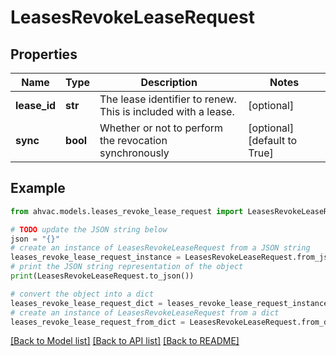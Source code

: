 # LeasesRevokeLeaseRequest


## Properties

Name | Type | Description | Notes
------------ | ------------- | ------------- | -------------
**lease_id** | **str** | The lease identifier to renew. This is included with a lease. | [optional] 
**sync** | **bool** | Whether or not to perform the revocation synchronously | [optional] [default to True]

## Example

```python
from ahvac.models.leases_revoke_lease_request import LeasesRevokeLeaseRequest

# TODO update the JSON string below
json = "{}"
# create an instance of LeasesRevokeLeaseRequest from a JSON string
leases_revoke_lease_request_instance = LeasesRevokeLeaseRequest.from_json(json)
# print the JSON string representation of the object
print(LeasesRevokeLeaseRequest.to_json())

# convert the object into a dict
leases_revoke_lease_request_dict = leases_revoke_lease_request_instance.to_dict()
# create an instance of LeasesRevokeLeaseRequest from a dict
leases_revoke_lease_request_from_dict = LeasesRevokeLeaseRequest.from_dict(leases_revoke_lease_request_dict)
```
[[Back to Model list]](../README.md#documentation-for-models) [[Back to API list]](../README.md#documentation-for-api-endpoints) [[Back to README]](../README.md)


